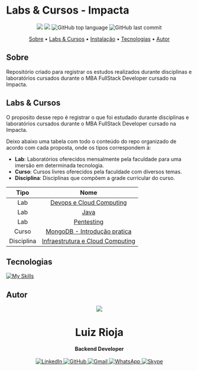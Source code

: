# Labs & Cursos - Impacta

<p align="center">
  <img src="https://img.shields.io/static/v1?label=labs-and-courses&message=impacta&color=blueviolet&style=for-the-badge"/>
  <img src="https://img.shields.io/github/license/MrRioja/impacta-labs-and-courses?color=blueviolet&logo=License&style=for-the-badge"/>
  <img alt="GitHub top language" src="https://img.shields.io/github/languages/top/MrRioja/impacta-labs-and-courses?color=blueviolet&logo=openjdk&logoColor=white&style=for-the-badge">
  <img alt="GitHub last commit" src="https://img.shields.io/github/last-commit/MrRioja/impacta-labs-and-courses?color=blueviolet&style=for-the-badge">
</p>

<p align="center">
  <a href="#sobre">Sobre</a> •
  <a href="#labs---cursos">Labs & Cursos</a> •
  <a href="#instalação">Instalação</a> •
  <a href="#tecnologias">Tecnologias</a> •
  <a href="#autor">Autor</a>  
</p>

## Sobre

Repositório criado para registrar os estudos realizados durante disciplinas e laboratórios cursados durante o MBA FullStack Developer cursado na Impacta.

## Labs & Cursos

O proposito desse repo é registrar o que foi estudado durante disciplinas e laboratórios cursados durante o MBA FullStack Developer cursado na Impacta.

Deixo abaixo uma tabela com todo o conteúdo do repo organizado de acordo com cada proposta, onde os tipos correspondem à:

- **Lab**: Laboratórios oferecidos mensalmente pela faculdade para uma imersão em determinada tecnologia.
- **Curso**: Cursos livres oferecidos pela faculdade com diversos temas.
- **Disciplina**: Disciplinas que compõem a grade curricular do curso.

|    Tipo    |                              Nome                              |
| :--------: | :------------------------------------------------------------: |
|    Lab     |            [Devops e Cloud Computing](Devops&Cloud)            |
|    Lab     |                          [Java](Java)                          |
|    Lab     |                    [Pentesting](pentesting)                    |
|   Curso    | [MongoDB - Introdução pratica](mongodb-practical-introduction) |
| Disciplina |        [Infraestrutura e Cloud Computing](infra&cloud)         |

## Tecnologias

[![My Skills](https://skillicons.dev/icons?i=nodejs,py,java,mongodb,docker,githubactions,azure,aws,gcp)](https://skillicons.dev)

## Autor

<div align="center">
<img src="https://images.weserv.nl/?url=avatars.githubusercontent.com/u/55336456?v=4&h=100&w=100&fit=cover&mask=circle&maxage=7d" />
<h1>Luiz Rioja</h1>
<strong>Backend Developer</strong>
<br/>
<br/>

<a href="https://linkedin.com/in/luizrioja" target="_blank">
<img alt="LinkedIn" src="https://img.shields.io/badge/linkedin-%230077B5.svg?style=for-the-badge&logo=linkedin&logoColor=white"/>
</a>

<a href="https://github.com/mrrioja" target="_blank">
<img alt="GitHub" src="https://img.shields.io/badge/github-%23121011.svg?style=for-the-badge&logo=github&logoColor=white"/>
</a>

<a href="mailto:lulyrioja@gmail.com?subject=Fala%20Dev" target="_blank">
<img alt="Gmail" src="https://img.shields.io/badge/Gmail-D14836?style=for-the-badge&logo=gmail&logoColor=white" />
</a>

<a href="https://api.whatsapp.com/send?phone=5511933572652" target="_blank">
<img alt="WhatsApp" src="https://img.shields.io/badge/WhatsApp-25D366?style=for-the-badge&logo=whatsapp&logoColor=white"/>
</a>

<a href="https://join.skype.com/invite/tvBbOq03j5Uu" target="_blank">
<img alt="Skype" src="https://img.shields.io/badge/SKYPE-%2300AFF0.svg?style=for-the-badge&logo=Skype&logoColor=white"/>
</a>

<br/>
<br/>
</div>

